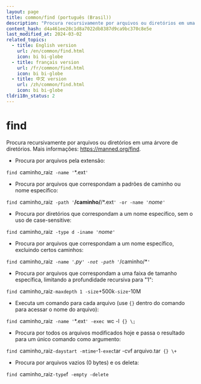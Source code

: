 ```yaml
---
layout: page
title: common/find (português (Brasil))
description: "Procura recursivamente por arquivos ou diretórios em uma árvore de diretórios."
content_hash: d4a461ee28c1d8a7022db8387d9ca9bc370c8e5e
last_modified_at: 2024-03-02
related_topics:
  - title: English version
    url: /en/common/find.html
    icon: bi bi-globe
  - title: français version
    url: /fr/common/find.html
    icon: bi bi-globe
  - title: 中文 version
    url: /zh/common/find.html
    icon: bi bi-globe
tldri18n_status: 2
---
```

# find

Procura recursivamente por arquivos ou diretórios em uma árvore de diretórios.
Mais informações: <https://manned.org/find>.

- Procura por arquivos pela extensão:

`find `<span class="tldr-var badge badge-pill bg-dark-lm bg-white-dm text-white-lm text-dark-dm font-weight-bold">caminho_raiz</span>` -name '`<span class="tldr-var badge badge-pill bg-dark-lm bg-white-dm text-white-lm text-dark-dm font-weight-bold">*.ext</span>`'`

- Procura por arquivos que correspondam a padrões de caminho ou nome específico:

`find `<span class="tldr-var badge badge-pill bg-dark-lm bg-white-dm text-white-lm text-dark-dm font-weight-bold">caminho_raiz</span>` -path '`<span class="tldr-var badge badge-pill bg-dark-lm bg-white-dm text-white-lm text-dark-dm font-weight-bold">**/caminho/**/*.ext</span>`' -or -name '`<span class="tldr-var badge badge-pill bg-dark-lm bg-white-dm text-white-lm text-dark-dm font-weight-bold">*nome*</span>`'`

- Procura por diretórios que correspondam a um nome específico, sem o uso de case-sensitive:

`find `<span class="tldr-var badge badge-pill bg-dark-lm bg-white-dm text-white-lm text-dark-dm font-weight-bold">caminho_raiz</span>` -type d -iname '`<span class="tldr-var badge badge-pill bg-dark-lm bg-white-dm text-white-lm text-dark-dm font-weight-bold">*nome*</span>`'`

- Procura por arquivos que correspondam a um nome específico, excluindo certos caminhos:

`find `<span class="tldr-var badge badge-pill bg-dark-lm bg-white-dm text-white-lm text-dark-dm font-weight-bold">caminho_raiz</span>` -name '`<span class="tldr-var badge badge-pill bg-dark-lm bg-white-dm text-white-lm text-dark-dm font-weight-bold">*.py</span>`' -not -path '`<span class="tldr-var badge badge-pill bg-dark-lm bg-white-dm text-white-lm text-dark-dm font-weight-bold">*/caminho/*</span>`'`

- Procura por arquivos que correspondam a uma faixa de tamanho específica, limitando a profundidade recursiva para "1":

`find `<span class="tldr-var badge badge-pill bg-dark-lm bg-white-dm text-white-lm text-dark-dm font-weight-bold">caminho_raiz</span>` -maxdepth 1 -size `<span class="tldr-var badge badge-pill bg-dark-lm bg-white-dm text-white-lm text-dark-dm font-weight-bold">+500k</span>` -size `<span class="tldr-var badge badge-pill bg-dark-lm bg-white-dm text-white-lm text-dark-dm font-weight-bold">-10M</span>

- Executa um comando para cada arquivo (use `{}` dentro do comando para acessar o nome do arquivo):

`find `<span class="tldr-var badge badge-pill bg-dark-lm bg-white-dm text-white-lm text-dark-dm font-weight-bold">caminho_raiz</span>` -name '`<span class="tldr-var badge badge-pill bg-dark-lm bg-white-dm text-white-lm text-dark-dm font-weight-bold">*.ext</span>`' -exec `<span class="tldr-var badge badge-pill bg-dark-lm bg-white-dm text-white-lm text-dark-dm font-weight-bold">wc -l</span>` {} \;`

- Procura por todos os arquivos modificados hoje e passa o resultado para um único comando como argumento:

`find `<span class="tldr-var badge badge-pill bg-dark-lm bg-white-dm text-white-lm text-dark-dm font-weight-bold">caminho_raiz</span>` -daystart -mtime `<span class="tldr-var badge badge-pill bg-dark-lm bg-white-dm text-white-lm text-dark-dm font-weight-bold">-1</span>` -exec `<span class="tldr-var badge badge-pill bg-dark-lm bg-white-dm text-white-lm text-dark-dm font-weight-bold">tar -cvf arquivo.tar</span>` {} \+`

- Procura por arquivos vazios (0 bytes) e os deleta:

`find `<span class="tldr-var badge badge-pill bg-dark-lm bg-white-dm text-white-lm text-dark-dm font-weight-bold">caminho_raiz</span>` -type `<span class="tldr-var badge badge-pill bg-dark-lm bg-white-dm text-white-lm text-dark-dm font-weight-bold">f</span>` -empty -delete`
